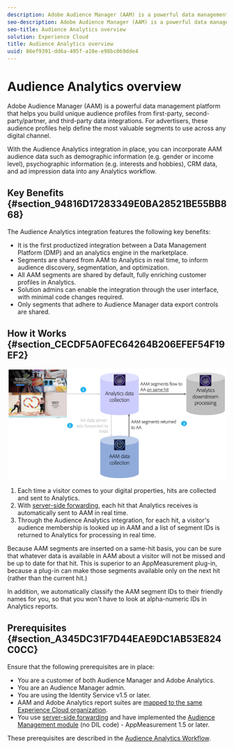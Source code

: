 ```yaml
---
description: Adobe Audience Manager (AAM) is a powerful data management platform that helps you build unique audience profiles from first-party, second-party/partner, and third-party data integrations. For advertisers, these audience profiles help define the most valuable segments to use across any digital channel.
seo-description: Adobe Audience Manager (AAM) is a powerful data management platform that helps you build unique audience profiles from first-party, second-party/partner, and third-party data integrations. For advertisers, these audience profiles help define the most valuable segments to use across any digital channel.
seo-title: Audience Analytics overview
solution: Experience Cloud
title: Audience Analytics overview
uuid: 86ef9391-dd6a-495f-a10e-e98bc069dde4
---
```


# Audience Analytics overview

Adobe Audience Manager (AAM) is a powerful data management platform that helps you build unique audience profiles from first-party, second-party/partner, and third-party data integrations. For advertisers, these audience profiles help define the most valuable segments to use across any digital channel.

With the Audience Analytics integration in place, you can incorporate AAM audience data such as demographic information (e.g. gender or income level), psychographic information (e.g. interests and hobbies), CRM data, and ad impression data into any Analytics workflow.

## Key Benefits {#section_94816D17283349E0BA28521BE55BB868}

The Audience Analytics integration features the following key benefits:

* It is the first productized integration between a Data Management Platform (DMP) and an analytics engine in the marketplace.
* Segments are shared from AAM to Analytics in real time, to inform audience discovery, segmentation, and optimization.
* All AAM segments are shared by default, fully enriching customer profiles in Analytics.
* Solution admins can enable the integration through the user interface, with minimal code changes required.
* Only segments that adhere to Audience Manager data export controls are shared.

## How it Works {#section_CECDF5A0FEC64264B206EFEF54F19EF2}

![](assets/mc-aud-dataflow.png)

1. Each time a visitor comes to your digital properties, hits are collected and sent to Analytics.
1. With [server-side forwarding](/help/admin/admin/c-server-side-forwarding/ssf.md), each hit that Analytics receives is automatically sent to AAM in real time.
1. Through the Audience Analytics integration, for each hit, a visitor's audience membership is looked up in AAM and a list of segment IDs is returned to Analytics for processing in real time.

Because AAM segments are inserted on a same-hit basis, you can be sure that whatever data is available in AAM about a visitor will not be missed and be up to date for that hit. This is superior to an AppMeasurement plug-in, because a plug-in can make those segments available only on the next hit (rather than the current hit.)

In addition, we automatically classify the AAM segment IDs to their friendly names for you, so that you won't have to look at alpha-numeric IDs in Analytics reports.

## Prerequisites {#section_A345DC31F7D44EAE9DC1AB53E824C0CC}

Ensure that the following prerequisites are in place:

* You are a customer of both Audience Manager and Adobe Analytics.
* You are an Audience Manager admin.
* You are using the Identity Service v1.5 or later.
* AAM and Adobe Analytics report suites are [mapped to the same Experience Cloud organization](https://marketing.adobe.com/resources/help/en_US/mcloud/report-suite-mapping.html).
* You use [server-side forwarding](/help/admin/admin/c-server-side-forwarding/ssf.md) and have implemented the [Audience Management module](https://marketing.adobe.com/resources/help/en_US/aam/c_profiles_audiences.html) (no DIL code) - AppMeasurement 1.5 or later.

These prerequisites are described in the [Audience Analytics Workflow](../../integrate/c-audience-analytics/c-workflow/audiences-workflow.md#concept_A5F067D14C794B759A1D92526DE27F83).
